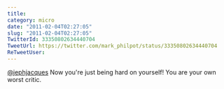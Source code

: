 ```yaml
---
title: 
category: micro
date: "2011-02-04T02:27:05"
slug: "2011-02-04T02:27:05"
TwitterId: 33350802634440704
TweetUrl: https://twitter.com/mark_philpot/status/33350802634440704
ReTweetUser: 
---
```


[@jephjacques](https://twitter.com/jephjacques) Now you're just being hard on yourself!  You are your own worst critic.